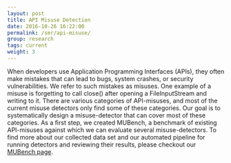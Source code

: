 ```yaml
---
layout: post
title: API Misuse Detection
date: 2016-10-26 16:22:00
permalink: /smr/api-misuse/
group: research
tags: current
weight: 3
---
```


When developers use Application Programming Interfaces (APIs), they often make mistakes that can lead to bugs, system crashes, or security vulnerabilities. We refer to such mistakes as misuses. One example of a misuse is forgetting to call close() after opening a FileInputStream and writing to it. There are various categories of API-misuses, and most of the current misuse detectors only find some of these categories. <!--more-->Our goal is to systematically design a misuse-detector that can cover most of these categories. As a first step, we created MUBench, a benchmark of existing API-misuses against which we can evaluate several misuse-detectors. To find more about our collected data set and our automated pipeline for running detectors and reviewing their results, please checkout our [MUBench page](https://github.com/stg-tud/MUBench). 